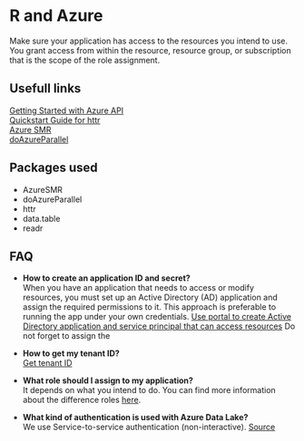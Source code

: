 # R and Azure

Make sure your application has access to the resources you intend to use.  You grant access from within the resource, resource group, or subscription that is the scope of the role assignment.  

## Usefull links
[Getting Started with Azure API](https://docs.microsoft.com/en-us/rest/api/)  
[Quickstart Guide for httr](https://cran.r-project.org/web/packages/httr/vignettes/quickstart.html)  
[Azure SMR](https://github.com/Microsoft/AzureSMR)  
[doAzureParallel](https://github.com/Azure/doAzureParallel)  

## Packages used
- AzureSMR
- doAzureParallel
- httr
- data.table
- readr

## FAQ

* **How to create an application ID and secret?**  
  When you have an application that needs to access or modify resources, you must set up an Active Directory (AD) application and assign the required permissions to it. This approach is preferable to running the app under your own credentials.  [Use portal to create Active Directory application and service principal that can access resources](https://docs.microsoft.com/en-us/azure/azure-resource-manager/resource-group-create-service-principal-portal)  Do not forget to assign the 

* **How to get my tenant ID?**  
  [Get tenant ID](https://docs.microsoft.com/en-us/azure/azure-resource-manager/resource-group-create-service-principal-portal#get-tenant-id)

* **What role should I assign to my application?**  
  It depends on what you intend to do.  You can find more information about the difference roles [here](https://docs.microsoft.com/en-us/azure/active-directory/role-based-access-built-in-roles).

* **What kind of authentication is used with Azure Data Lake?**  
  We use Service-to-service authentication (non-interactive).   [Source](https://docs.microsoft.com/en-us/azure/data-lake-store/data-lake-store-get-started-rest-api#how-do-i-authenticate-using-azure-active-directory)
